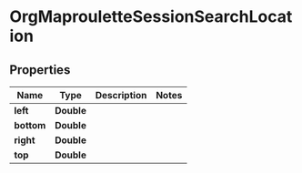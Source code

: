 # OrgMaprouletteSessionSearchLocation

## Properties
Name | Type | Description | Notes
------------ | ------------- | ------------- | -------------
**left** | **Double** |  | 
**bottom** | **Double** |  | 
**right** | **Double** |  | 
**top** | **Double** |  | 
